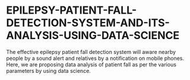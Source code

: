 # EPILEPSY-PATIENT-FALL-DETECTION-SYSTEM-AND-ITS-ANALYSIS-USING-DATA-SCIENCE
The effective epilepsy patient fall detection system will aware nearby people by a sound alert and relatives by a notification on mobile phones. Here, we are proposing data analysis of patient fall as per the various parameters by using data science.
